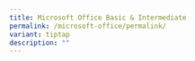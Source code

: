```yaml
---
title: Microsoft Office Basic & Intermediate
permalink: /microsoft-office/permalink/
variant: tiptap
description: ""
---
```

